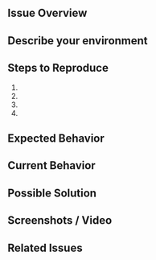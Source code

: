 <!--
BEFORE POSTING YOUR ISSUE:
- These comments won't show up when you submit the issue.
- Please use the sections below to provide information about the issue.
- Be specific: Add as much detail as possible.
-->

## Issue Overview
<!-- A brief overview of the issue --->

## Describe your environment
<!-- Provide details about your environment: what editor, browser, and other software you are using and any other specifics to your setup -->

## Steps to Reproduce
<!-- Provide an unambiguous set of steps to reproduce this bug. Include code to reproduce, if relevant. Include a live link if available. -->
1.
2.
3.
4.

## Expected Behavior
<!-- What behavior did you expect? -->

## Current Behavior
<!-- What happened instead of the expected behavior? Describe the difference. -->

## Possible Solution
<!-- Optional: Do you have a fix or a suggestion on how to fix the issue? -->

## Screenshots / Video
<!-- Optional: Add any screenshots or video of the issue if available. -->

## Related Issues
<!-- List related issues -->

